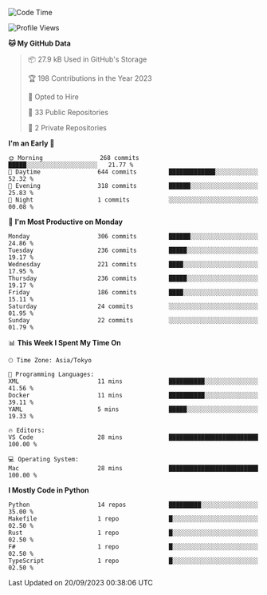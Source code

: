 <!--START_SECTION:waka-->
![Code Time](http://img.shields.io/badge/Code%20Time-711%20hrs%2015%20mins-blue)

![Profile Views](http://img.shields.io/badge/Profile%20Views-0-blue)

**🐱 My GitHub Data** 

> 📦 27.9 kB Used in GitHub's Storage 
 > 
> 🏆 198 Contributions in the Year 2023
 > 
> 💼 Opted to Hire
 > 
> 📜 33 Public Repositories 
 > 
> 🔑 2 Private Repositories 
 > 
**I'm an Early 🐤** 

```text
🌞 Morning                268 commits         █████░░░░░░░░░░░░░░░░░░░░   21.77 % 
🌆 Daytime                644 commits         █████████████░░░░░░░░░░░░   52.32 % 
🌃 Evening                318 commits         ██████░░░░░░░░░░░░░░░░░░░   25.83 % 
🌙 Night                  1 commits           ░░░░░░░░░░░░░░░░░░░░░░░░░   00.08 % 
```
📅 **I'm Most Productive on Monday** 

```text
Monday                   306 commits         ██████░░░░░░░░░░░░░░░░░░░   24.86 % 
Tuesday                  236 commits         █████░░░░░░░░░░░░░░░░░░░░   19.17 % 
Wednesday                221 commits         ████░░░░░░░░░░░░░░░░░░░░░   17.95 % 
Thursday                 236 commits         █████░░░░░░░░░░░░░░░░░░░░   19.17 % 
Friday                   186 commits         ████░░░░░░░░░░░░░░░░░░░░░   15.11 % 
Saturday                 24 commits          ░░░░░░░░░░░░░░░░░░░░░░░░░   01.95 % 
Sunday                   22 commits          ░░░░░░░░░░░░░░░░░░░░░░░░░   01.79 % 
```


📊 **This Week I Spent My Time On** 

```text
🕑︎ Time Zone: Asia/Tokyo

💬 Programming Languages: 
XML                      11 mins             ██████████░░░░░░░░░░░░░░░   41.56 % 
Docker                   11 mins             ██████████░░░░░░░░░░░░░░░   39.11 % 
YAML                     5 mins              █████░░░░░░░░░░░░░░░░░░░░   19.33 % 

🔥 Editors: 
VS Code                  28 mins             █████████████████████████   100.00 % 

💻 Operating System: 
Mac                      28 mins             █████████████████████████   100.00 % 
```

**I Mostly Code in Python** 

```text
Python                   14 repos            █████████░░░░░░░░░░░░░░░░   35.00 % 
Makefile                 1 repo              █░░░░░░░░░░░░░░░░░░░░░░░░   02.50 % 
Rust                     1 repo              █░░░░░░░░░░░░░░░░░░░░░░░░   02.50 % 
F#                       1 repo              █░░░░░░░░░░░░░░░░░░░░░░░░   02.50 % 
TypeScript               1 repo              █░░░░░░░░░░░░░░░░░░░░░░░░   02.50 % 
```




 Last Updated on 20/09/2023 00:38:06 UTC
<!--END_SECTION:waka-->
